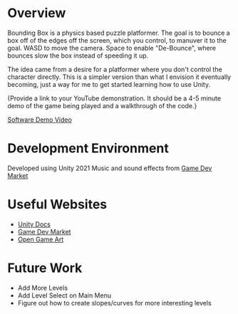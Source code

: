 # Overview

Bounding Box is a physics based puzzle platformer. The goal is to bounce a box off of the edges off the screen, which you control, to manuver it to the goal.
WASD to move the camera. Space to enable "De-Bounce", where bounces slow the box instead of speeding it up.

The idea came from a desire for a platformer where you don't control the character directly. This is a simpler version than what I envision it eventually becoming,
just a way for me to get started learning how to use Unity.

{Provide a link to your YouTube demonstration.  It should be a 4-5 minute demo of the game being played and a walkthrough of the code.}

[Software Demo Video](http://youtube.link.goes.here)

# Development Environment

Developed using Unity 2021
Music and sound effects from [Game Dev Market](http://gamedevmarket.net)

# Useful Websites

* [Unity Docs](https://docs.unity.com/)
* [Game Dev Market](http://gamedevmarket.net)
* [Open Game Art](http://opengameart.org)

# Future Work

* Add More Levels
* Add Level Select on Main Menu
* Figure out how to create slopes/curves for more interesting levels
